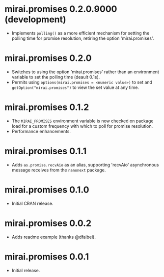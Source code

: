 # mirai.promises 0.2.0.9000 (development)

* Implements `polling()` as a more efficient mechanism for setting the polling time for promise resolution, retiring the option 'mirai.promises'.

# mirai.promises 0.2.0

* Switches to using the option 'mirai.promises' rather than an environment variable to set the polling time (deault 0.1s).
* Permits using `options(mirai.promises = <numeric value>)` to set and `getOption("mirai.promises")` to view the set value at any time.

# mirai.promises 0.1.2

* The `MIRAI_PROMISES` environment variable is now checked on package load for a custom frequency with which to poll for promise resolution.
* Performance enhancements.

# mirai.promises 0.1.1

* Adds `as.promise.recvAio` as an alias, supporting 'recvAio' asynchronous message receives from the `nanonext` package.

# mirai.promises 0.1.0

* Initial CRAN release.

# mirai.promises 0.0.2

* Adds readme example (thanks @dfalbel).

# mirai.promises 0.0.1

* Initial release.
